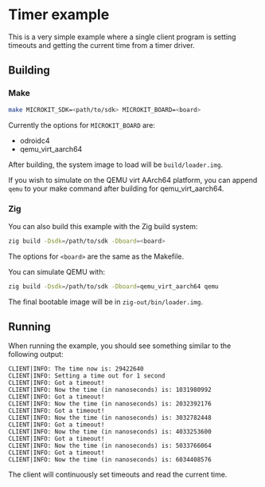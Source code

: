 <!--
    Copyright 2024, UNSW

    SPDX-License-Identifier: BSD-2-Clause
-->

# Timer example

This is a very simple example where a single client program is setting
timeouts and getting the current time from a timer driver.

## Building

### Make

```sh
make MICROKIT_SDK=<path/to/sdk> MICROKIT_BOARD=<board>
```

Currently the options for `MICROKIT_BOARD` are:
* odroidc4
* qemu_virt_aarch64

After building, the system image to load will be `build/loader.img`.

If you wish to simulate on the QEMU virt AArch64 platform, you can append `qemu` to your make command
after building for qemu_virt_aarch64.

### Zig

You can also build this example with the Zig build system:
```sh
zig build -Dsdk=/path/to/sdk -Dboard=<board>
```

The options for `<board>` are the same as the Makefile.

You can simulate QEMU with:
```sh
zig build -Dsdk=/path/to/sdk -Dboard=qemu_virt_aarch64 qemu
```

The final bootable image will be in `zig-out/bin/loader.img`.

## Running

When running the example, you should see something similar to the following
output:
```
CLIENT|INFO: The time now is: 29422640
CLIENT|INFO: Setting a time out for 1 second
CLIENT|INFO: Got a timeout!
CLIENT|INFO: Now the time (in nanoseconds) is: 1031980992
CLIENT|INFO: Got a timeout!
CLIENT|INFO: Now the time (in nanoseconds) is: 2032392176
CLIENT|INFO: Got a timeout!
CLIENT|INFO: Now the time (in nanoseconds) is: 3032782448
CLIENT|INFO: Got a timeout!
CLIENT|INFO: Now the time (in nanoseconds) is: 4033253600
CLIENT|INFO: Got a timeout!
CLIENT|INFO: Now the time (in nanoseconds) is: 5033766064
CLIENT|INFO: Got a timeout!
CLIENT|INFO: Now the time (in nanoseconds) is: 6034408576
```

The client will continuously set timeouts and read the current time.
